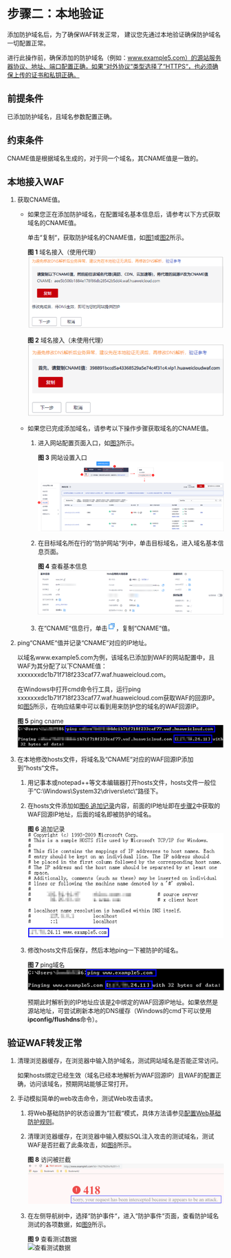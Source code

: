 # 步骤二：本地验证<a name="waf_01_0073"></a>

添加防护域名后，为了确保WAF转发正常， 建议您先通过本地验证确保防护域名一切配置正常。

进行此操作前，确保添加的防护域名（例如：www.example5.com）的源站服务器协议、地址、端口配置正确，如果“对外协议“类型选择了“HTTPS“，也必须确保上传的证书和私钥正确。

## 前提条件<a name="section990420459317"></a>

已添加防护域名，且域名参数配置正确。

## 约束条件<a name="section51136274116"></a>

CNAME值是根据域名生成的，对于同一个域名，其CNAME值是一致的。

## 本地接入WAF<a name="section177188488332"></a>

1.  获取CNAME值。
    -   如果您正在添加防护域名，在配置域名基本信息后，请参考以下方式获取域名的CNAME值。

        单击“复制“，获取防护域名的CNAME值，如[图1](#fig14653411747)或[图2](#fig1779301543)所示。

        **图 1**  域名接入（使用代理）<a name="fig14653411747"></a>  
        ![](figures/域名接入（使用代理）.png "域名接入（使用代理）")

        **图 2**  域名接入（未使用代理）<a name="fig1779301543"></a>  
        ![](figures/域名接入（未使用代理）.png "域名接入（未使用代理）")

    -   如果您已完成添加域名，请参考以下操作步骤获取域名的CNAME值。
        1.  进入网站配置页面入口，如[图3](#fig172535820151)所示。

            **图 3**  网站设置入口<a name="fig172535820151"></a>  
            ![](figures/网站设置入口.png "网站设置入口")

        2.  在目标域名所在行的“防护网站“列中，单击目标域名，进入域名基本信息页面。

            **图 4**  查看基本信息<a name="fig967685918543"></a>  
            ![](figures/查看基本信息.png "查看基本信息")

        3.  在“CNAME“信息行，单击![](figures/icon-copy.jpg)，复制“CNAME“值。

2.  <a name="li132916207364"></a>ping“CNAME“值并记录“CNAME“对应的IP地址。

    以域名www.example5.com为例，该域名已添加到WAF的网站配置中，且WAF为其分配了以下CNAME值：xxxxxxxdc1b71f718f233caf77.waf.huaweicloud.com。

    在Windows中打开cmd命令行工具，运行ping xxxxxxxdc1b71f718f233caf77.waf.huaweicloud.com获取WAF的回源IP。如[图5](#fig3609445192)所示，在响应结果中可以看到用来防护您的域名的WAF回源IP。

    **图 5**  ping cname<a name="fig3609445192"></a>  
    ![](figures/ping-cname.png "ping-cname")

3.  在本地修改hosts文件，将域名及“CNAME“对应的WAF回源IP添加到“hosts“文件。
    1.  用记事本或notepad++等文本编辑器打开hosts文件，hosts文件一般位于“C:\\Windows\\System32\\drivers\\etc\\“路径下。
    2.  <a name="li4860411142315"></a>在hosts文件添加如[图6 追加记录](#fig386011112317)内容，前面的IP地址即在[步骤2](#li132916207364)中获取的WAF回源IP地址，后面的域名即被防护的域名。

        **图 6**  追加记录<a name="fig386011112317"></a>  
        ![](figures/追加记录.png "追加记录")

    3.  修改hosts文件后保存，然后本地ping一下被防护的域名。

        **图 7**  ping域名<a name="fig11957173124414"></a>  
        ![](figures/ping域名.png "ping域名")

        预期此时解析到的IP地址应该是[2](#li4860411142315)中绑定的WAF回源IP地址。如果依然是源站地址，可尝试刷新本地的DNS缓存（Windows的cmd下可以使用**ipconfig/flushdns**命令）。



## 验证WAF转发正常<a name="section13175175825920"></a>

1.  清理浏览器缓存，在浏览器中输入防护域名，测试网站域名是否能正常访问。

    如果hosts绑定已经生效（域名已经本地解析为WAF回源IP）且WAF的配置正确，访问该域名，预期网站能够正常打开。

2.  手动模拟简单的web攻击命令，测试Web攻击请求。
    1.  将Web基础防护的状态设置为“拦截“模式，具体方法请参见[配置Web基础防护规则](配置Web基础防护规则.md)。
    2.  清理浏览器缓存，在浏览器中输入模拟SQL注入攻击的测试域名，测试WAF是否拦截了此条攻击，如[图8](#fig1471040175918)所示。

        **图 8**  访问被拦截<a name="fig1471040175918"></a>  
        ![](figures/访问被拦截.png "访问被拦截")

    3.  在左侧导航树中，选择“防护事件“，进入“防护事件“页面，查看防护域名测试的各项数据，如[图9](#fig1348440105913)所示。

        **图 9**  查看测试数据<a name="fig1348440105913"></a>  
        ![](figures/查看测试数据.png "查看测试数据")



